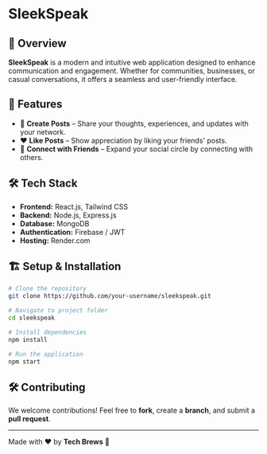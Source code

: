 # SleekSpeak

## 🌟 Overview
**SleekSpeak** is a modern and intuitive web application designed to enhance communication and engagement. Whether for communities, businesses, or casual conversations, it offers a seamless and user-friendly interface.

## 🚀 Features
- 📝 **Create Posts** – Share your thoughts, experiences, and updates with your network.
- ❤️ **Like Posts** – Show appreciation by liking your friends' posts.
- 🤝 **Connect with Friends** – Expand your social circle by connecting with others.


## 🛠 Tech Stack
- **Frontend:** React.js, Tailwind CSS
- **Backend:** Node.js, Express.js
- **Database:** MongoDB
- **Authentication:** Firebase / JWT
- **Hosting:** Render.com


## 🏗 Setup & Installation
```bash
# Clone the repository
git clone https://github.com/your-username/sleekspeak.git

# Navigate to project folder
cd sleekspeak

# Install dependencies
npm install

# Run the application
npm start
```

## 🛠 Contributing
We welcome contributions! Feel free to **fork**, create a **branch**, and submit a **pull request**.

---
Made with ❤️ by **Tech Brews** 🚀


